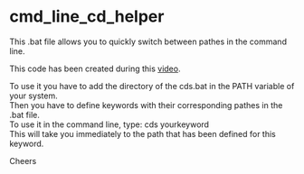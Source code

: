 # cmd_line_cd_helper
This .bat file allows you to quickly switch between pathes in the command line.

This code has been created during this [video](link).

To use it you have to add the directory of the cds.bat in the PATH variable of your system.  
Then you have to define keywords with their corresponding pathes in the .bat file.  
To use it in the command line, type: cds yourkeyword  
This will take you immediately to the path that has been defined for this keyword.

Cheers
